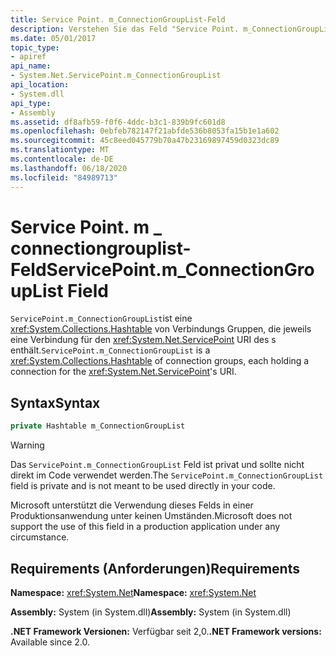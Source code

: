 ```yaml
---
title: Service Point. m_ConnectionGroupList-Feld
description: Verstehen Sie das Feld "Service Point. m_ConnectionGroupList", eine Hash Tabelle mit Verbindungs Gruppen, die jeweils eine Verbindung für den Service Point-URI in .NET enthalten.
ms.date: 05/01/2017
topic_type:
- apiref
api_name:
- System.Net.ServicePoint.m_ConnectionGroupList
api_location:
- System.dll
api_type:
- Assembly
ms.assetid: df8afb59-f0f6-4ddc-b3c1-839b9fc601d8
ms.openlocfilehash: 0ebfeb782147f21abfde536b8053fa15b1e1a602
ms.sourcegitcommit: 45c8eed045779b70a47b23169897459d0323dc89
ms.translationtype: MT
ms.contentlocale: de-DE
ms.lasthandoff: 06/18/2020
ms.locfileid: "84989713"
---
```

# <a name="servicepointm_connectiongrouplist-field"></a><span data-ttu-id="ed3b7-103">Service Point. m \_ connectiongrouplist-Feld</span><span class="sxs-lookup"><span data-stu-id="ed3b7-103">ServicePoint.m\_ConnectionGroupList Field</span></span>

<span data-ttu-id="ed3b7-104">`ServicePoint.m_ConnectionGroupList`ist eine <xref:System.Collections.Hashtable> von Verbindungs Gruppen, die jeweils eine Verbindung für den <xref:System.Net.ServicePoint> URI des s enthält.</span><span class="sxs-lookup"><span data-stu-id="ed3b7-104">`ServicePoint.m_ConnectionGroupList` is a <xref:System.Collections.Hashtable> of connection groups, each holding a connection for the <xref:System.Net.ServicePoint>'s URI.</span></span>

## <a name="syntax"></a><span data-ttu-id="ed3b7-105">Syntax</span><span class="sxs-lookup"><span data-stu-id="ed3b7-105">Syntax</span></span>
  
```csharp  
private Hashtable m_ConnectionGroupList
```

> [!WARNING]
> <span data-ttu-id="ed3b7-106">Das `ServicePoint.m_ConnectionGroupList` Feld ist privat und sollte nicht direkt im Code verwendet werden.</span><span class="sxs-lookup"><span data-stu-id="ed3b7-106">The `ServicePoint.m_ConnectionGroupList` field is private and is not meant to be used directly in your code.</span></span>
>
> <span data-ttu-id="ed3b7-107">Microsoft unterstützt die Verwendung dieses Felds in einer Produktionsanwendung unter keinen Umständen.</span><span class="sxs-lookup"><span data-stu-id="ed3b7-107">Microsoft does not support the use of this field in a production application under any circumstance.</span></span>

## <a name="requirements"></a><span data-ttu-id="ed3b7-108">Requirements (Anforderungen)</span><span class="sxs-lookup"><span data-stu-id="ed3b7-108">Requirements</span></span>

<span data-ttu-id="ed3b7-109">**Namespace:** <xref:System.Net></span><span class="sxs-lookup"><span data-stu-id="ed3b7-109">**Namespace:** <xref:System.Net></span></span>

<span data-ttu-id="ed3b7-110">**Assembly:** System (in System.dll)</span><span class="sxs-lookup"><span data-stu-id="ed3b7-110">**Assembly:** System (in System.dll)</span></span>

<span data-ttu-id="ed3b7-111">**.NET Framework Versionen:** Verfügbar seit 2,0.</span><span class="sxs-lookup"><span data-stu-id="ed3b7-111">**.NET Framework versions:** Available since 2.0.</span></span>
